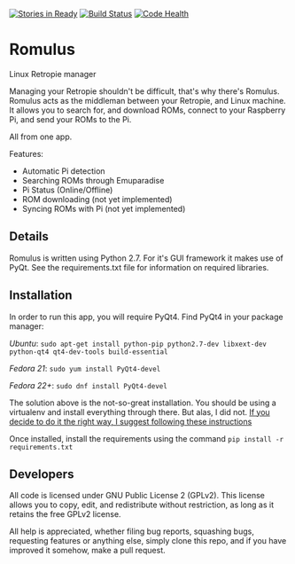 [![Stories in Ready](https://badge.waffle.io/ArthurMoore85/romulus.png?label=ready&title=Ready)](https://waffle.io/ArthurMoore85/romulus)
[![Build Status](https://travis-ci.org/ArthurMoore85/romulus.svg?branch=master)](https://travis-ci.org/ArthurMoore85/romulus)
[![Code Health](https://landscape.io/github/ArthurMoore85/romulus/master/landscape.svg?style=flat)](https://landscape.io/github/ArthurMoore85/romulus/master)

# Romulus
Linux Retropie manager

Managing your Retropie shouldn't be difficult, that's why there's Romulus.
Romulus acts as the middleman between your Retropie, and Linux machine.
It allows you to search for, and download ROMs, connect to your Raspberry Pi, and send your ROMs to the Pi.

All from one app.

Features:
* Automatic Pi detection
* Searching ROMs through Emuparadise
* Pi Status (Online/Offline)
* ROM downloading (not yet implemented)
* Syncing ROMs with Pi (not yet implemented)

Details
-------
Romulus is written using Python 2.7.
For it's GUI framework it makes use of PyQt.
See the requirements.txt file for information on required libraries.

Installation
------------
In order to run this app, you will require PyQt4.
Find PyQt4 in your package manager:

_Ubuntu_: `sudo apt-get install python-pip python2.7-dev libxext-dev python-qt4 qt4-dev-tools build-essential`

_Fedora 21_: `sudo yum install PyQt4-devel`

_Fedora 22+_: `sudo dnf install PyQt4-devel`

The solution above is the not-so-great installation. You should be using a virtualenv and install everything through there. But alas, I did not. 
[If you decide to do it the right way, I suggest following these instructions](http://movingthelamppost.com/blog/html/2013/07/12/installing_pyqt____because_it_s_too_good_for_pip_or_easy_install_.html)

Once installed, install the requirements using the command `pip install -r requirements.txt`

Developers
----------
All code is licensed under GNU Public License 2 (GPLv2). This license allows you to copy, edit, and redistribute without restriction, as long as it retains the free GPLv2 license.

All help is appreciated, whether filing bug reports, squashing bugs, requesting features or anything else, simply clone this repo, and if you have improved it somehow, make a pull request.
